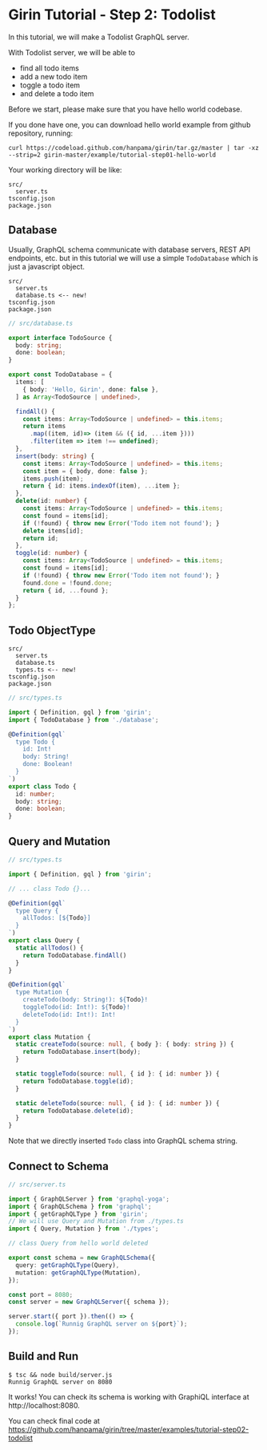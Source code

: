 # Girin Tutorial - Step 2: Todolist

In this tutorial, we will make a Todolist GraphQL server.

With Todolist server, we will be able to
* find all todo items
* add a new todo item
* toggle a todo item
* and delete a todo item

Before we start, please make sure that you have hello world codebase.

If you done have one, you can download hello world example from github repository, running:

```
curl https://codeload.github.com/hanpama/girin/tar.gz/master | tar -xz --strip=2 girin-master/example/tutorial-step01-hello-world
```

Your working directory will be like:

```
src/
  server.ts
tsconfig.json
package.json
```

## Database

Usually, GraphQL schema communicate with database servers, REST API endpoints, etc. but
in this tutorial we will use a simple `TodoDatabase` which is just a javascript object.

```
src/
  server.ts
  database.ts <-- new!
tsconfig.json
package.json
```

```typescript
// src/database.ts

export interface TodoSource {
  body: string;
  done: boolean;
}

export const TodoDatabase = {
  items: [
    { body: 'Hello, Girin', done: false },
  ] as Array<TodoSource | undefined>,

  findAll() {
    const items: Array<TodoSource | undefined> = this.items;
    return items
      .map((item, id)=> (item && ({ id, ...item })))
      .filter(item => item !== undefined);
  },
  insert(body: string) {
    const items: Array<TodoSource | undefined> = this.items;
    const item = { body, done: false };
    items.push(item);
    return { id: items.indexOf(item), ...item };
  },
  delete(id: number) {
    const items: Array<TodoSource | undefined> = this.items;
    const found = items[id];
    if (!found) { throw new Error('Todo item not found'); }
    delete items[id];
    return id;
  },
  toggle(id: number) {
    const items: Array<TodoSource | undefined> = this.items;
    const found = items[id];
    if (!found) { throw new Error('Todo item not found'); }
    found.done = !found.done;
    return { id, ...found };
  }
};
```

## Todo ObjectType


```
src/
  server.ts
  database.ts
  types.ts <-- new!
tsconfig.json
package.json
```

```typescript
// src/types.ts

import { Definition, gql } from 'girin';
import { TodoDatabase } from './database';

@Definition(gql`
  type Todo {
    id: Int!
    body: String!
    done: Boolean!
  }
`)
export class Todo {
  id: number;
  body: string;
  done: boolean;
}
```


## Query and Mutation

```typescript
// src/types.ts

import { Definition, gql } from 'girin';

// ... class Todo {}...

@Definition(gql`
  type Query {
    allTodos: [${Todo}]
  }
`)
export class Query {
  static allTodos() {
    return TodoDatabase.findAll()
  }
}

@Definition(gql`
  type Mutation {
    createTodo(body: String!): ${Todo}!
    toggleTodo(id: Int!): ${Todo}!
    deleteTodo(id: Int!): Int!
  }
`)
export class Mutation {
  static createTodo(source: null, { body }: { body: string }) {
    return TodoDatabase.insert(body);
  }

  static toggleTodo(source: null, { id }: { id: number }) {
    return TodoDatabase.toggle(id);
  }

  static deleteTodo(source: null, { id }: { id: number }) {
    return TodoDatabase.delete(id);
  }
}
```

Note that we directly inserted `Todo` class into GraphQL schema string.

## Connect to Schema

```typescript
// src/server.ts

import { GraphQLServer } from 'graphql-yoga';
import { GraphQLSchema } from 'graphql';
import { getGraphQLType } from 'girin';
// We will use Query and Mutation from ./types.ts
import { Query, Mutation } from './types';

// class Query from hello world deleted

export const schema = new GraphQLSchema({
  query: getGraphQLType(Query),
  mutation: getGraphQLType(Mutation),
});

const port = 8080;
const server = new GraphQLServer({ schema });

server.start({ port }).then(() => {
  console.log(`Runnig GraphQL server on ${port}`);
});
```

## Build and Run

```
$ tsc && node build/server.js
Runnig GraphQL server on 8080
```

It works!
You can check its schema is working with GraphiQL interface at http://localhost:8080.

You can check final code at https://github.com/hanpama/girin/tree/master/examples/tutorial-step02-todolist
